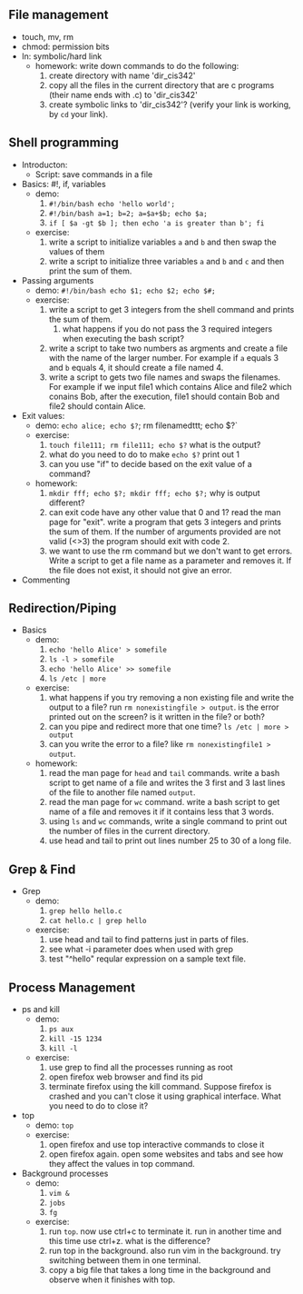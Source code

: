 File management
---

- touch, mv, rm
- chmod: permission bits
- ln: symbolic/hard link
    - homework: write down commands to do the following: 
        1. create directory with name 'dir_cis342'
        2. copy all the files in the current directory that are c programs (their name ends with .c) to 'dir_cis342'
        3. create symbolic links to 'dir_cis342'? (verify your link is working, by `cd` your link).

Shell programming
---

- Introducton: 
    - Script: save commands in a file 
- Basics: #!, if, variables 
    - demo:
        1. `#!/bin/bash echo 'hello world';`
        2. `#!/bin/bash a=1; b=2; a=$a+$b; echo $a;`
        3. `if [ $a -gt $b ]; then echo 'a is greater than b'; fi`
    - exercise:
        1. write a script to initialize variables `a` and `b` and then swap the values of them
        2. write a script to initialize three variables `a` and `b` and `c` and then print the sum of them.
- Passing arguments
    - demo: `#!/bin/bash echo $1; echo $2; echo $#;`
    - exercise:
        1. write a script to get 3 integers from the shell command and prints the sum of them.
            1. what happens if you do not pass the 3 required integers when executing the bash script?
        2. write a script to take two numbers as argments and create a file with the name of the larger number. For example if `a` equals 3 and `b` equals 4, it should create a file named 4.
        3. write a script to gets two file names and swaps the filenames. For example if we input file1 which contains Alice and file2 which conains Bob, after the execution, file1 should contain Bob and file2 should contain Alice.
- Exit values: 
    - demo: `echo alice; echo $?`; rm filenamedttt; echo $?`
    - exercise: 
        1. `touch file111; rm file111; echo $?` what is the output? 
        2. what do you need to do to make `echo $?` print out 1
        3. can you use "if" to decide based on the exit value of a command?
    - homework:
        1. `mkdir fff; echo $?; mkdir fff; echo $?;` why is output different?
        2. can exit code have any other value that 0 and 1? read the man page for "exit". write a program that gets 3 integers and prints the sum of them. If the number of arguments provided are not valid (<>3) the program should exit with code 2.
        3. we want to use the rm command but we don't want to get errors. Write a script to get a file name as a parameter and removes it. If the file does not exist, it should not give an error.
- Commenting

Redirection/Piping
---

- Basics
    - demo:
        1. `echo 'hello Alice' > somefile`
        2. `ls -l > somefile`
        3. `echo 'hello Alice' >> somefile`
        4. `ls /etc | more`
    - exercise:
        1. what happens if you try removing a non existing file and write the output to a file? run `rm nonexistingfile > output`. is the error printed out on the screen? is it written in the file? or both?
        2. can you pipe and redirect more that one time? `ls /etc | more > output`
        3. can you write the error to a file? like `rm nonexistingfile1 > output`.
    - homework:
        1. read the man page for `head` and `tail` commands. write a bash script to get name of a file and writes the 3 first and 3 last lines of the file to another file named `output`.
        2. read the man page for `wc` command. write a bash script to get name of a file and removes it if it contains less that 3 words.
        3. using `ls` and `wc` commands, write a single command to print out the number of files in the current directory.
        4. use head and tail to print out lines number 25 to 30 of a long file.
            
Grep & Find
---

- Grep
    - demo: 
        1. `grep hello hello.c`
        2. `cat hello.c | grep hello`
    - exercise:
        1. use head and tail to find patterns just in parts of files.
        2. see what -i parameter does when used with grep
        3. test "^hello" reqular expression on a sample text file.

Process Management
---

- ps and kill
    - demo:
        1. `ps aux`
        2. `kill -15 1234`
        3. `kill -l`
    - exercise:
        1. use grep to find all the processes running as root
        2. open firefox web browser and find its pid
        3. terminate firefox using the kill command. Suppose firefox is crashed and you can't close it using graphical interface. What you need to do to close it?
- top
    - demo: `top`
    - exercise:
        1. open firefox and use top interactive commands to close it
        2. open firefox again. open some websites and tabs and see how they affect the values in top command.
- Background processes
    - demo:
        1. `vim &`
        2. `jobs`
        3. `fg`
    - exercise:
        1. run `top`. now use ctrl+c to terminate it. run in another time and this time use ctrl+z. what is the difference?
        2. run top in the background. also run vim in the background. try switching between them in one terminal.
        3. copy a big file that takes a long time in the background and observe when it finishes with top.
